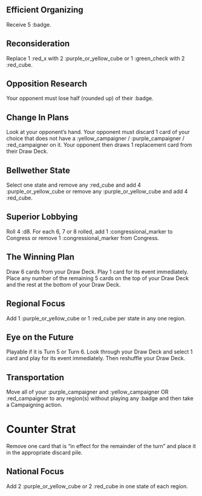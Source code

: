 ## Efficient Organizing
Receive 5 :badge.

## Reconsideration
Replace 1 :red_x with 2 :purple_or_yellow_cube or 1 :green_check with 2 :red_cube.

## Opposition Research
Your opponent must lose half (rounded up) of their :badge.

## Change In Plans
Look at your opponent’s hand. Your opponent must discard 1 card of your choice that does not have a :yellow_campaigner / :purple_campaigner / :red_campaigner on it. Your opponent then draws 1 replacement card from their Draw Deck.

## Bellwether State
Select one state and remove any :red_cube and add 4 :purple_or_yellow_cube or remove any :purple_or_yellow_cube and add 4 :red_cube.

## Superior Lobbying
Roll 4 :d8. For each 6, 7 or 8 rolled, add 1 :congressional_marker to Congress or remove 1 :congressional_marker from Congress.

## The Winning Plan
Draw 6 cards from your Draw Deck. Play 1 card for its event immediately. Place any number of the remaining 5 cards on the top of your Draw Deck and the rest at the bottom of your Draw Deck.

## Regional Focus
Add 1 :purple_or_yellow_cube or 1 :red_cube per state in any one region.

## Eye on the Future
Playable if it is Turn 5 or Turn 6. Look through your Draw Deck and select 1 card and play for its event immediately. Then reshuffle your Draw Deck.

## Transportation
Move all of your :purple_campaigner and :yellow_campaigner OR :red_campaigner to any region(s) without playing any :badge and then take a Campaigning action.

# Counter Strat
Remove one card that is “in effect for the remainder of the turn” and place it in the appropriate discard pile.

## National Focus
Add 2 :purple_or_yellow_cube or 2 :red_cube in one state of each region.
